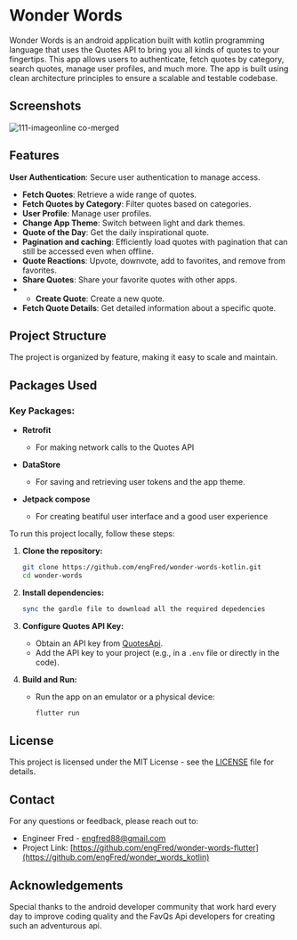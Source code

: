 # Wonder Words

Wonder Words is an android application built with kotlin programming language that uses the Quotes API to bring you all kinds of quotes to your fingertips. This app allows users to authenticate, fetch quotes by category, search quotes, manage user profiles, and much more. The app is built using clean architecture principles to ensure a scalable and testable codebase.

## Screenshots

![111-imageonline co-merged](https://github.com/EngFred/Movie-Mania-Browser/assets/136785545/5eb5d3f6-a947-4bd8-86e8-2843ab0e7835)

## Features

**User Authentication**: Secure user authentication to manage access.
- **Fetch Quotes**: Retrieve a wide range of quotes.
- **Fetch Quotes by Category**: Filter quotes based on categories.
- **User Profile**: Manage user profiles.
- **Change App Theme**: Switch between light and dark themes.
- **Quote of the Day**: Get the daily inspirational quote.
- **Pagination and caching**: Efficiently load quotes with pagination that can still be accessed even when offline.
- **Quote Reactions**: Upvote, downvote, add to favorites, and remove from favorites.
- **Share Quotes**: Share your favorite quotes with other apps.
- - **Create Quote**: Create a new quote.
- **Fetch Quote Details**: Get detailed information about a specific quote.

## Project Structure

The project is organized by feature, making it easy to scale and maintain.

## Packages Used

### Key Packages:

- **Retrofit**
  - For making network calls to the Quotes API

- **DataStore**
  - For saving and retrieving user tokens and the app theme.

- **Jetpack compose**
  - For creating beatiful user interface and a good user experience

To run this project locally, follow these steps:

1. **Clone the repository:**
    ```sh
    git clone https://github.com/engFred/wonder-words-kotlin.git
    cd wonder-words
    ```

2. **Install dependencies:**
    ```sh
    sync the gardle file to download all the required depedencies
    ```


3. **Configure Quotes API Key:**
    - Obtain an API key from [QuotesApi](https://favqs.com/api/).
    - Add the API key to your project (e.g., in a `.env` file or directly in the code).

4. **Build and Run:**
    - Run the app on an emulator or a physical device:
      ```sh
      flutter run
      ```

## License

This project is licensed under the MIT License - see the [LICENSE](LICENSE) file for details.

## Contact

For any questions or feedback, please reach out to:

- Engineer Fred - [engfred88@gmail.com](mailto:engfred88@gmail.com)
- Project Link: [https://github.com/engFred/wonder-words-flutter](https://github.com/engFred/wonder_words_kotlin)

## Acknowledgements

Special thanks to the android developer community that work hard every day to improve coding quality and the FavQs Api developers for creating such an adventurous api.
